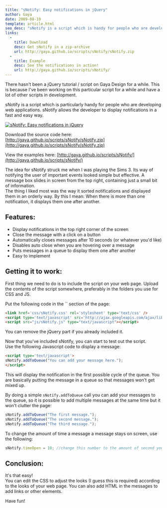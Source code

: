 ```yaml
---
title: "sNotify: Easy notifications in jQuery"
author: Gaya
date: 2009-08-19
template: article.html
seo_desc: "sNotify is a script which is handy for people who are developing webapplications. It allows the developer to display notifications in a fast and easy way."
links:
  -
    title: Download
    desc: Get sNotify in a zip-archive
    url: http://gaya.github.io/scripts/sNotify/sNotify.zip
  -
    title: Example
    desc: See the notifications in action!
    url: http://gaya.github.io/scripts/sNotify/
---
```

There hasn't been a jQuery tutorial / script on Gaya Design for a while. This is because I've been working on this particular script for a while and have a lot of other scripts in development.

sNotify is a script which is particularly handy for people who are developing web applications. sNotify allows the developer to display notifications in a fast and easy way.

[![sNotify: Easy notifications in jQuery](/articles/snotify-easy-notifications-in-jquery/snotify.jpg "sNotify: Easy notifications in jQuery")](/articles/snotify-easy-notifications-in-jquery/)

<span class="more"></span>

Download the source code here: [http://gaya.github.io/scripts/sNotify/sNotify.zip](http://gaya.github.io/scripts/sNotify/sNotify.zip)

View the examples here: [http://gaya.github.io/scripts/sNotify/](http://gaya.github.io/scripts/sNotify/)

The idea for sNotify struck me when I was playing the Sims 3. Its way of notifying the user of important events looked simple but effective. A message box slides in screen from the top right, containing just a small bit of information.  
 The thing I liked most was the way it sorted notifications and displayed them in an orderly way. By this I mean: When there is more than one notification, it displays them one after another.

Features:
---------

- Display notifications in the top right corner of the screen
- Close the message with a click on a button
- Automatically closes messages after 10 seconds (or whatever you'd like)
- Disables auto close when you are hovering over a message
- Puts messages in a queue to display them one after another
- Easy to implement

Getting it to work:
-------------------

First thing we need to do is to include the script on your web page. Upload the contents of the script somewhere, preferably in the folders you use for CSS and JS.

Put the following code in the `` section of the page:


```html
<link href='css/sNotify.css' rel='stylesheet' type='text/css' />
<script type='text/javascript' src='http://ajax.googleapis.com/ajax/libs/jquery/1.3/jquery.min.js'></script>
<script src="js/sNotify.js" type="text/javascript"></script>
```


You can remove the jQuery part if you already included it.

Now that you've included sNotify, you can start to test out the script.  
 Use the following Javascript code to display a message:


```html
<script type='text/javascript'>
sNotify.addToQueue("You can add your message here.");
</script>
```


This will display the notification in the first possible cycle of the queue. You are basically putting the message in a queue so that messages won't get mixed up.

By doing a simple `sNotify.addToQueue` call you can add your messages to the queue, so it is possible to add multiple messages at the same time but it won't clutter the page:


```javascript
sNotify.addToQueue("The first message.");
sNotify.addToQueue("The second message.");
sNotify.addToQueue("The third message.");
```


To change the amount of time a message a message stays on screen, use the following:


```javascript
sNotify.timeOpen = 10; //change this number to the amount of second you want
```


Conclusion:
-----------

It's that easy!  
 You can edit the CSS to adjust the looks (I guess this is required) according to the looks of your web page. You can also add HTML in the messages to add links or other elements.

Have fun!
